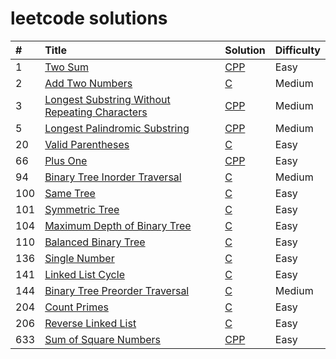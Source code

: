# leetcode solutions

| # | Title | Solution | Difficulty |
| :------ | :------ | :------ | :----- |
| 1 | [Two Sum](https://leetcode.com/problems/two-sum/) | [CPP](./cc/TwoSum/two_sum.cc)  | Easy |
| 2 | [Add Two Numbers](https://leetcode.com/problems/add-two-numbers/) | [C](./c/AddTwoNumbers/add_two_numbers.c)  | Medium |
| 3 | [Longest Substring Without Repeating Characters](https://leetcode.com/problems/longest-substring-without-repeating-characters/) | [CPP](./cc/LongestSubstringWithoutRepeatingCharacters/longest_substring_without_repeating_characters.cc)  | Medium |
| 5 | [Longest Palindromic Substring](https://leetcode.com/problems/longest-palindromic-substring/) | [CPP](./cc/LongestPalindromicSubstring/)  | Medium |
| 20 | [Valid Parentheses](https://leetcode.com/problems/valid-parentheses/) | [C](./c/ValidParentheses/valid_parentheses.c)  | Easy |
| 66 | [Plus One](https://leetcode.com/problems/plus-one/) | [CPP](./cc/PlusOne/plus_one.c)  | Easy |
| 94 | [Binary Tree Inorder Traversal](https://leetcode.com/problems/binary-tree-inorder-traversal/) | [C](./c/BinaryTreeInorderTraversal/binary_tree_inorder_traversal.c)  | Medium |
| 100 | [Same Tree](https://leetcode.com/problems/same-tree/) | [C](./c/SameTree/same_tree.c)  | Easy |
| 101 | [Symmetric Tree](https://leetcode.com/problems/symmetric-tree/) | [C](./c/SymmetricTree/symmetric_tree.c)  | Easy |
| 104 | [Maximum Depth of Binary Tree](https://leetcode.com/problems/maximum-depth-of-binary-tree/) | [C](./c/MaximumDepthOfBinaryTree/max_depth.c)  | Easy |
| 110 | [Balanced Binary Tree](https://leetcode.com/problems/balanced-binary-tree/) | [C](./c/BalancedBinaryTree/balanced_binary_tree.c)  | Easy |
| 136 | [Single Number](https://leetcode.com/problems/single-number/) | [C](./c/SingleNumber/single_number.c)  | Easy |
| 141 | [Linked List Cycle](https://leetcode.com/problems/linked-list-cycle/) | [C](./c/LinkedListCycle/linked_list_cycle.c)  | Easy |
| 144 | [Binary Tree Preorder Traversal](https://leetcode.com/problems/binary-tree-preorder-traversal/) | [C](./c/BinaryTreePreorderTraversal/binary_tree_preorder_traversal.c)  | Medium |
| 204 | [Count Primes](https://leetcode.com/problems/count-primes/) | [C](./c/CountPrimes/count_primes.c)  | Easy |
| 206 | [Reverse Linked List](https://leetcode.com/problems/reverse-linked-list/) | [C](./c/ReverseLinkedList/reverse_linked_list.c)  | Easy |
| 633 | [Sum of Square Numbers](https://leetcode.com/problems/sum-of-square-numbers/) | [CPP](./cc/SumofSquareNumbers/sum_of_square_numbers.cc)  | Easy |
